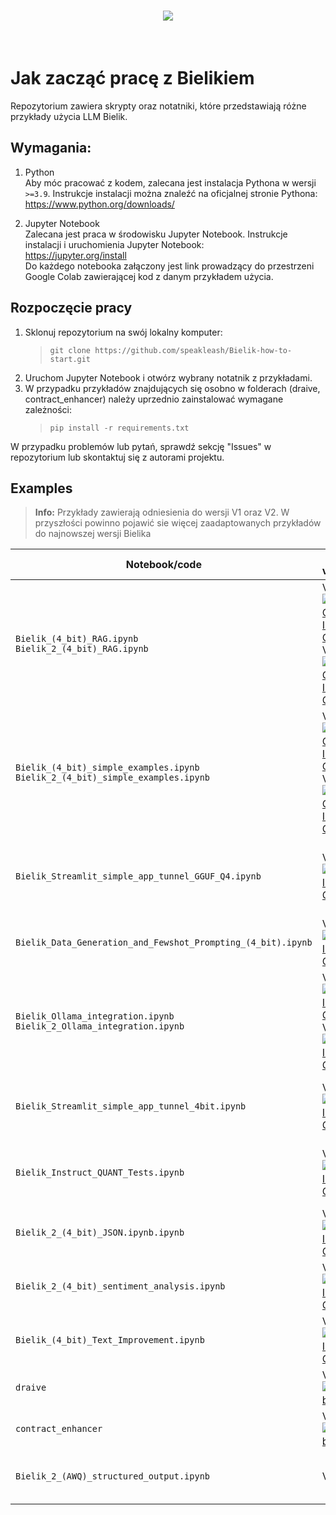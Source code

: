 <h1 align="center">
<img src="https://huggingface.co/speakleash/Bielik-7B-Instruct-v0.1/raw/main/speakleash_cyfronet.png">
</h1><br>

# Jak zacząć pracę z Bielikiem

Repozytorium zawiera skrypty oraz notatniki, które przedstawiają różne przykłady użycia LLM Bielik.

## Wymagania:

1. Python<br>
   Aby móc pracować z kodem, zalecana jest instalacja Pythona w wersji `>=3.9`.
   Instrukcje instalacji można znaleźć na oficjalnej stronie Pythona:<br> https://www.python.org/downloads/

2. Jupyter Notebook<br>
   Zalecana jest praca w środowisku Jupyter Notebook.
   Instrukcje instalacji i uruchomienia Jupyter Notebook: <br>
   https://jupyter.org/install
   <br>Do każdego notebooka załączony jest link prowadzący do przestrzeni Google Colab zawierającej kod z danym przykładem użycia.

## Rozpoczęcie pracy

1. Sklonuj repozytorium na swój lokalny komputer:<br>
   > `git clone https://github.com/speakleash/Bielik-how-to-start.git`
2. Uruchom Jupyter Notebook i otwórz wybrany notatnik z przykładami.
3. W przypadku przykładów znajdujących się osobno w folderach (draive, contract_enhancer) należy uprzednio zainstalować wymagane zależności:<br>
   > `pip install -r requirements.txt`

W przypadku problemów lub pytań, sprawdź sekcję "Issues" w repozytorium lub skontaktuj się z autorami projektu.

## Examples

> **Info:**
>  Przykłady zawierają odniesienia do wersji V1 oraz V2. W przyszłości powinno pojawić sie więcej zaadaptowanych przykładów do najnowszej wersji Bielika

| Notebook/code                                                                        | Bielik version                                                                                                                                                                                                                                                                                                                                                                                                                              | Description                                                    |
|--------------------------------------------------------------------------------------|---------------------------------------------------------------------------------------------------------------------------------------------------------------------------------------------------------------------------------------------------------------------------------------------------------------------------------------------------------------------------------------------------------------------------------------------|----------------------------------------------------------------|
| `Bielik_(4_bit)_RAG.ipynb` <br> `Bielik_2_(4_bit)_RAG.ipynb`                         | V1: <a target="_blank" href="https://colab.research.google.com/drive/13XCBuJQsaeGi6HvfMc1MDZn0RNsrP8yp"><img src="https://colab.research.google.com/assets/colab-badge.svg" alt="V1 Open In Colab"/></a> <br>V2: <a target="_blank" href="https://colab.research.google.com/drive/1ZdYsJxLVo9fW75uonXE5PCt8MBgvyktA?authuser=1"><img src="https://colab.research.google.com/assets/colab-badge.svg" alt="V2 Open In Colab"/></a> | RAG with HuggingFace transformers                              |
| `Bielik_(4_bit)_simple_examples.ipynb` <br> `Bielik_2_(4_bit)_simple_examples.ipynb` | V1: <a target="_blank" href="https://colab.research.google.com/drive/1eBVXla_41L7koAufmjp8K65MPGBajZio"><img src="https://colab.research.google.com/assets/colab-badge.svg" alt="V1 Open In Colab"/></a> <br>V2: <a target="_blank" href="https://colab.research.google.com/drive/1bGYkzfeDL8rdj8qYAsjV7c84ocZfKUzn?authuser=1"><img src="https://colab.research.google.com/assets/colab-badge.svg" alt="V2 Open In Colab"/></a> | Work with text, docs, inference                                |
| `Bielik_Streamlit_simple_app_tunnel_GGUF_Q4.ipynb`                                   | V1: <a target="_blank" href="https://colab.research.google.com/drive/1qUzPhx2uckvciuq9_pMJgoypmnkrk1nT"><img src="https://colab.research.google.com/assets/colab-badge.svg" alt="Open In Colab"/></a>                                                                                                                                                                                                                            | Inference with streaming using Streamlit with Bielik (GGUF Q4) | 
| `Bielik_Data_Generation_and_Fewshot_Prompting_(4_bit).ipynb`                         | V1: <a target="_blank" href="https://colab.research.google.com/drive/1DXTdzFRbLb1VrlvCzeFTI2nd5oFBi0QF"><img src="https://colab.research.google.com/assets/colab-badge.svg" alt="Open In Colab"/></a>                                                                                                                                                                                                                            | Data Generation, Few-shot prompting                            |
| `Bielik_Ollama_integration.ipynb` <br> `Bielik_2_Ollama_integration.ipynb`           | V1: <a target="_blank" href="https://colab.research.google.com/drive/1XguCvlZ6oestH_AerzEkMc5WjLqSsICt"><img src="https://colab.research.google.com/assets/colab-badge.svg" alt="Open In Colab"/></a> <br>V2: <a target="_blank" href="https://colab.research.google.com/drive/1zh2-yGvoRfFoPBWJRWvGsJJri2oyXyUp?authuser=1"><img src="https://colab.research.google.com/assets/colab-badge.svg" alt="Open In Colab"/></a>       | Ollama CLI/API tutorial                                        |
| `Bielik_Streamlit_simple_app_tunnel_4bit.ipynb`                                      | V1: <a target="_blank" href="https://colab.research.google.com/drive/1Pkb_4svxy6AxRePCVqW5q1hieuhgf605"><img src="https://colab.research.google.com/assets/colab-badge.svg" alt="Open In Colab"/></a>                                                                                                                                                                                                                            | Inference with streaming using Streamlit with Bielik 4bit      |
| `Bielik_Instruct_QUANT_Tests.ipynb`                                                  | V1: <a target="_blank" href="https://colab.research.google.com/drive/1bsU6C4X0RMRRzsrMAvzGoaqioaqo_p29"><img src="https://colab.research.google.com/assets/colab-badge.svg" alt="Open In Colab"/></a>                                                                                                                                                                                                                            | Experiment with various types of model quantization            |
| `Bielik_2_(4_bit)_JSON.ipynb.ipynb`                                                  | V2: <a target="_blank" href="https://colab.research.google.com/drive/1moEajBzotitJyS43Tv4LYXjiW-pfSzQy"><img src="https://colab.research.google.com/assets/colab-badge.svg" alt="Open In Colab"/></a>                                                                                                                                                                                                                            | extracion & JSON structurization                               |
| `Bielik_2_(4_bit)_sentiment_analysis.ipynb`                                          | V2: <a target="_blank" href="https://colab.research.google.com/drive/1-F6_f4_ijln3omlx1a-bXz-AbYSY0R_R"><img src="https://colab.research.google.com/assets/colab-badge.svg" alt="Open In Colab"/></a>                                                                                                                                                                                                                            | Sentiment analysis of and article or comment                   |
| `Bielik_(4_bit)_Text_Improvement.ipynb`                                              | V2: <a target="_blank" href="https://colab.research.google.com/drive/1qER5SP19qou9pvMSFXj4K32T_SBsKntP"><img src="https://colab.research.google.com/assets/colab-badge.svg" alt="Open In Colab"/></a>                                                                                                                                                                                                                            | Text improvement                                               |
| `draive`                                                                             | V2: [![GitHub](https://img.shields.io/badge/GitHub-181717?style=flat&logo=github&logoColor=white)](https://github.com/speakleash/Bielik-how-to-start/tree/main/draive)                                                                                                                                                                                                                                                                      | Inference using draive lib                                     |                                                               |
| `contract_enhancer`                                                                  | V2: [![GitHub](https://img.shields.io/badge/GitHub-181717?style=flat&logo=github&logoColor=white)](https://github.com/speakleash/Bielik-how-to-start/tree/main/contract_enhancer)                                                                                                                                                                                                                                                           | RAG for contract enhancement                                   | 
| `Bielik_2_(AWQ)_structured_output.ipynb`                                             | V2                                                                                                                                                                                                                                                        | Structured output using vLLM and Outlines                      | 

